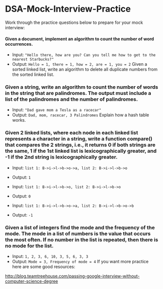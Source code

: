 # DSA-Mock-Interview-Practice

Work through the practice questions below to prepare for your mock interview:

#### Given a document, implement an algorithm to count the number of word occurrences.

- Input: `"Hello there, how are you? Can you tell me how to get to the nearest Starbucks?"`
- Output: `Hello = 1, there = 1, how = 2, are = 1, you = 2`
Given a sorted linked list, write an algorithm to delete all duplicate numbers from the sorted linked list.

### Given a string, write an algorithm to count the number of words in the string that are palindromes. The output must include a list of the palindromes and the number of palindromes.

 - Input: `"Dad gave mom a Tesla as a racecar"`
 - Output: `Dad, mom, racecar, 3 Palindromes`
Explain how a hash table works.

### Given 2 linked lists, where each node in each linked list represents a character in a string, write a function compare() that compares the 2 strings, i.e., it returns 0 if both strings are the same, 1 if the 1st linked list is lexicographically greater, and -1 if the 2nd string is lexicographically greater.

- Input: `list 1: B->i->l->b->o->a, list 2: B->i->l->b->o` 
- Output: `1`

- Input: `list 1: B->i->l->b->o, list 2: B->i->l->b->o`
- Output: `0`

- Input: `list 1: B->i->l->b->o->a, list 2: B->i->l->b->o->b` 
- Output: `-1`

### Given a list of integers find the mode and the frequency of the mode. The mode in a list of numbers is the value that occurs the most often. If no number in the list is repeated, then there is no mode for the list.

- Input: `1, 2, 3, 6, 10, 3, 5, 6, 3, 3`
- Output: `Mode = 3, Frequency of mode = 4`
If you want more practice here are some good resources:

http://blog.teamtreehouse.com/passing-google-interview-without-computer-science-degree
